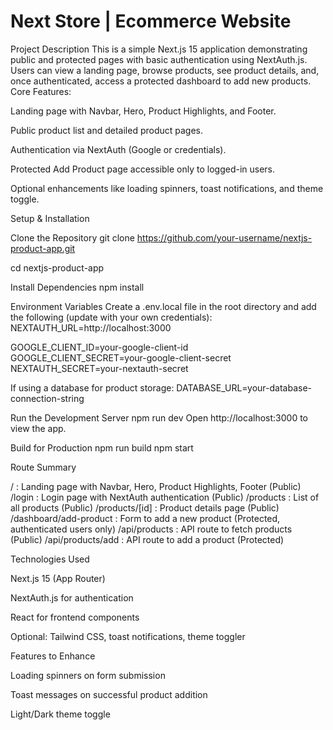 # Next Store | Ecommerce Website

Project Description
This is a simple Next.js 15 application demonstrating public and protected pages with basic authentication using NextAuth.js. Users can view a landing page, browse products, see product details, and, once authenticated, access a protected dashboard to add new products.
Core Features:

Landing page with Navbar, Hero, Product Highlights, and Footer.

Public product list and detailed product pages.

Authentication via NextAuth (Google or credentials).

Protected Add Product page accessible only to logged-in users.

Optional enhancements like loading spinners, toast notifications, and theme toggle.

Setup & Installation

Clone the Repository
git clone https://github.com/your-username/nextjs-product-app.git

cd nextjs-product-app

Install Dependencies
npm install

Environment Variables
Create a .env.local file in the root directory and add the following (update with your own credentials):
NEXTAUTH_URL=http://localhost:3000

GOOGLE_CLIENT_ID=your-google-client-id
GOOGLE_CLIENT_SECRET=your-google-client-secret
NEXTAUTH_SECRET=your-nextauth-secret

If using a database for product storage:
DATABASE_URL=your-database-connection-string

Run the Development Server
npm run dev
Open http://localhost:3000
 to view the app.

Build for Production
npm run build
npm start

Route Summary

/ : Landing page with Navbar, Hero, Product Highlights, Footer (Public)
/login : Login page with NextAuth authentication (Public)
/products : List of all products (Public)
/products/[id] : Product details page (Public)
/dashboard/add-product : Form to add a new product (Protected, authenticated users only)
/api/products : API route to fetch products (Public)
/api/products/add : API route to add a product (Protected)

Technologies Used

Next.js 15 (App Router)

NextAuth.js for authentication

React for frontend components

Optional: Tailwind CSS, toast notifications, theme toggler

Features to Enhance

Loading spinners on form submission

Toast messages on successful product addition

Light/Dark theme toggle